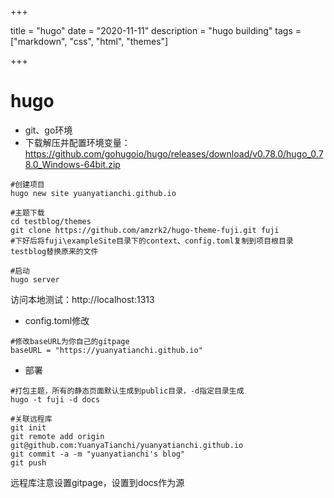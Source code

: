 

+++

title = "hugo"
date = "2020-11-11"
description = "hugo building"
tags = ["markdown", "css", "html", "themes"]

+++



# hugo

- git、go环境
- 下载解压并配置环境变量：https://github.com/gohugoio/hugo/releases/download/v0.78.0/hugo_0.78.0_Windows-64bit.zip

```shell
#创建项目
hugo new site yuanyatianchi.github.io

#主题下载
cd testblog/themes
git clone https://github.com/amzrk2/hugo-theme-fuji.git fuji
#下好后将fuji\exampleSite目录下的context、config.toml复制到项目根目录testblog替换原来的文件

#启动
hugo server
```

访问本地测试：http://localhost:1313

- config.toml修改

```shell
#修改baseURL为你自己的gitpage
baseURL = "https://yuanyatianchi.github.io"
```

- 部署

```shell
#打包主题，所有的静态页面默认生成到public目录，-d指定目录生成
hugo -t fuji -d docs

#关联远程库
git init
git remote add origin git@github.com:YuanyaTianchi/yuanyatianchi.github.io
git commit -a -m "yuanyatianchi's blog"
git push
```

远程库注意设置gitpage，设置到docs作为源
